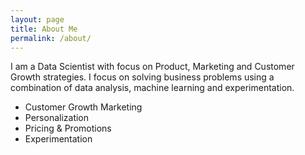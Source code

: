 ```yaml
---
layout: page
title: About Me
permalink: /about/
---
```


I am a Data Scientist with focus on Product, Marketing and Customer Growth strategies. I focus on solving business problems using a combination of data analysis, machine learning and experimentation.

- Customer Growth Marketing   
- Personalization  
- Pricing & Promotions  
- Experimentation   
